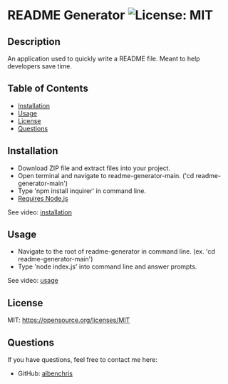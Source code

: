 # README Generator ![License: MIT](https://img.shields.io/badge/License-MIT-yellow.svg)

## Description
An application used to quickly write a README file. Meant to help developers save time.

## Table of Contents
* [Installation](#installation)
* [Usage](#usage)
* [License](#license)
* [Questions](#questions)


## Installation
* Download ZIP file and extract files into your project.
* Open terminal and navigate to readme-generator-main. ('cd readme-generator-main') 
* Type 'npm install inquirer' in command line.
* [Requires Node.js](https://nodejs.org/en/)

See video:
[installation](https://drive.google.com/file/d/1OtCXvpLP1ArIfznQT6QKVLwoyh1iin7v/view)

## Usage
* Navigate to the root of readme-generator in command line. (ex. 'cd readme-generator-main')
* Type 'node index.js' into command line and answer prompts.

See video:
[usage](https://drive.google.com/file/d/10p18rTL6BSke8uY-UOEXfkOZ3M1f0rkq/view)

## License
MIT: https://opensource.org/licenses/MIT



## Questions
If you have questions, feel free to contact me here:
* GitHub: [albenchris](https://github.com/albenchris)


